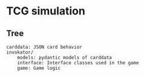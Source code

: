 # TCG simulation


## Tree
```
carddata: JSON card behavior
invokator/
    models: pydantic models of carddata
    interface: Interface classes used in the game
    game: Game logic
```
